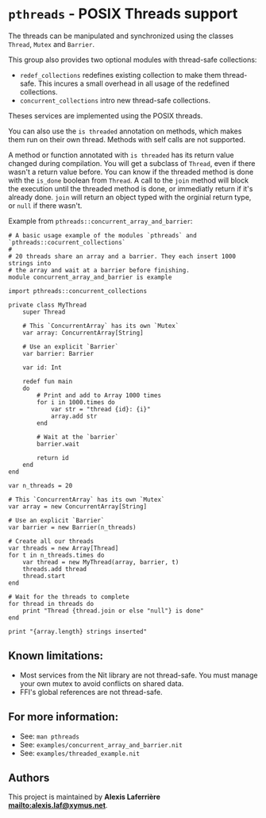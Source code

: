 # `pthreads` - POSIX Threads support

The threads can be manipulated and synchronized using the classes `Thread`,
`Mutex` and `Barrier`.

This group also provides two optional modules with thread-safe collections:

* `redef_collections` redefines existing collection to make them thread-safe.
  This incures a small overhead in all usage of the redefined collections.
* `concurrent_collections` intro new thread-safe collections.

Theses services are implemented using the POSIX threads.

You can also use the `is threaded` annotation on methods, which makes them run on their own thread.
Methods with self calls are not supported.

A method or function annotated with `is threaded` has its return value changed during compilation.
You will get a subclass of `Thread`, even if there wasn't a return value before. You can know if the threaded method is done with the `is_done` boolean from `Thread`.
A call to the `join` method will block the execution until the threaded method is done, or immediatly return if it's already done.
`join` will return an object typed with the orginial return type, or `null` if there wasn't.

Example from `pthreads::concurrent_array_and_barrier`:

~~~
# A basic usage example of the modules `pthreads` and `pthreads::cocurrent_collections`
#
# 20 threads share an array and a barrier. They each insert 1000 strings into
# the array and wait at a barrier before finishing.
module concurrent_array_and_barrier is example

import pthreads::concurrent_collections

private class MyThread
	super Thread

	# This `ConcurrentArray` has its own `Mutex`
	var array: ConcurrentArray[String]

	# Use an explicit `Barrier`
	var barrier: Barrier

	var id: Int

	redef fun main
	do
		# Print and add to Array 1000 times
		for i in 1000.times do
			var str = "thread {id}: {i}"
			array.add str
		end

		# Wait at the `barrier`
		barrier.wait

		return id
	end
end

var n_threads = 20

# This `ConcurrentArray` has its own `Mutex`
var array = new ConcurrentArray[String]

# Use an explicit `Barrier`
var barrier = new Barrier(n_threads)

# Create all our threads
var threads = new Array[Thread]
for t in n_threads.times do
	var thread = new MyThread(array, barrier, t)
	threads.add thread
	thread.start
end

# Wait for the threads to complete
for thread in threads do
	print "Thread {thread.join or else "null"} is done"
end

print "{array.length} strings inserted"
~~~

## Known limitations:

* Most services from the Nit library are not thread-safe. You must manage
  your own mutex to avoid conflicts on shared data.
* FFI's global references are not thread-safe.

## For more information:

* See: `man pthreads`
* See: `examples/concurrent_array_and_barrier.nit`
* See: `examples/threaded_example.nit`

## Authors

This project is maintained by **Alexis Laferrière <mailto:alexis.laf@xymus.net>**.
